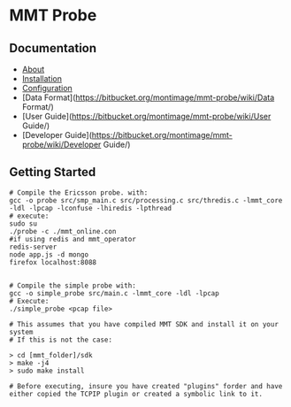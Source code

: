 # MMT Probe

## Documentation

* [About](https://bitbucket.org/montimage/mmt-probe/wiki/About/)
* [Installation](https://bitbucket.org/montimage/mmt-probe/wiki/Installation/)
* [Configuration](https://bitbucket.org/montimage/mmt-probe/wiki/Configuration/)
* [Data Format](https://bitbucket.org/montimage/mmt-probe/wiki/Data Format/)
* [User Guide](https://bitbucket.org/montimage/mmt-probe/wiki/User Guide/)
* [Developer Guide](https://bitbucket.org/montimage/mmt-probe/wiki/Developer Guide/)

## Getting Started
```
# Compile the Ericsson probe. with:
gcc -o probe src/smp_main.c src/processing.c src/thredis.c -lmmt_core -ldl -lpcap -lconfuse -lhiredis -lpthread
# execute:
sudo su
./probe -c ./mmt_online.con
#if using redis and mmt_operator
redis-server
node app.js -d mongo
firefox localhost:8088


# Compile the simple probe with:
gcc -o simple_probe src/main.c -lmmt_core -ldl -lpcap
# Execute: 
./simple_probe <pcap file>

# This assumes that you have compiled MMT SDK and install it on your system
# If this is not the case:

> cd [mmt_folder]/sdk
> make -j4
> sudo make install

# Before executing, insure you have created "plugins" forder and have either copied the TCPIP plugin or created a symbolic link to it.
```